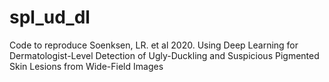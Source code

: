 # spl_ud_dl
Code to reproduce Soenksen, LR. et al 2020. Using Deep Learning for Dermatologist-Level Detection of Ugly-Duckling and Suspicious Pigmented Skin Lesions from Wide-Field Images
